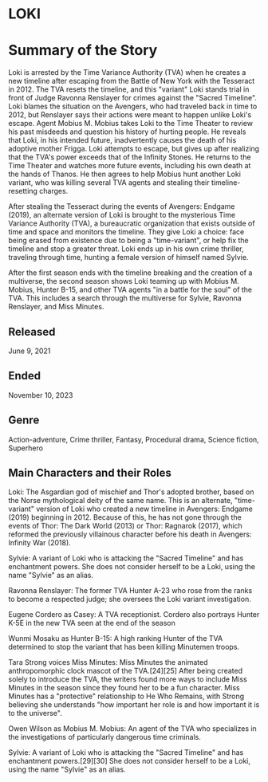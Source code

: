 # LOKI
# Summary of the Story
Loki is arrested by the Time Variance Authority (TVA) when he creates a new timeline after escaping from the Battle of New York with the Tesseract in 2012. The TVA resets the timeline, and this "variant" Loki stands trial in front of Judge Ravonna Renslayer for crimes against the "Sacred Timeline". Loki blames the situation on the Avengers, who had traveled back in time to 2012, but Renslayer says their actions were meant to happen unlike Loki's escape. Agent Mobius M. Mobius takes Loki to the Time Theater to review his past misdeeds and question his history of hurting people. He reveals that Loki, in his intended future, inadvertently causes the death of his adoptive mother Frigga. Loki attempts to escape, but gives up after realizing that the TVA's power exceeds that of the Infinity Stones. He returns to the Time Theater and watches more future events, including his own death at the hands of Thanos. He then agrees to help Mobius hunt another Loki variant, who was killing several TVA agents and stealing their timeline-resetting charges.

After stealing the Tesseract during the events of Avengers: Endgame (2019), an alternate version of Loki is brought to the mysterious Time Variance Authority (TVA), a bureaucratic organization that exists outside of time and space and monitors the timeline. They give Loki a choice: face being erased from existence due to being a "time-variant", or help fix the timeline and stop a greater threat. Loki ends up in his own crime thriller, traveling through time, hunting a female version of himself named Sylvie.

After the first season ends with the timeline breaking and the creation of a multiverse, the second season shows Loki teaming up with Mobius M. Mobius, Hunter B-15, and other TVA agents "in a battle for the soul" of the TVA. This includes a search through the multiverse for Sylvie, Ravonna Renslayer, and Miss Minutes.

## Released
June 9, 2021
## Ended
November 10, 2023

## Genre
Action-adventure, Crime thriller, Fantasy, Procedural drama, Science fiction, Superhero

## Main Characters and their Roles
Loki: The Asgardian god of mischief and Thor's adopted brother, based on the Norse mythological deity of the same name. This is an alternate, "time-variant" version of Loki who created a new timeline in Avengers: Endgame (2019) beginning in 2012. Because of this, he has not gone through the events of Thor: The Dark World (2013) or Thor: Ragnarok (2017), which reformed the previously villainous character before his death in Avengers: Infinity War (2018).

Sylvie: A variant of Loki who is attacking the "Sacred Timeline" and has enchantment powers. She does not consider herself to be a Loki, using the name "Sylvie" as an alias.

Ravonna Renslayer:
The former TVA Hunter A-23 who rose from the ranks to become a respected judge; she oversees the Loki variant investigation.

Eugene Cordero as Casey: A TVA receptionist. Cordero also portrays Hunter K-5E in the new TVA seen at the end of the season

Wunmi Mosaku as Hunter B-15: A high ranking Hunter of the TVA determined to stop the variant that has been killing Minutemen troops.

Tara Strong voices Miss Minutes: Miss Minutes the animated anthropomorphic clock mascot of the TVA.[24][25] After being created solely to introduce the TVA, the writers found more ways to include Miss Minutes in the season since they found her to be a fun character. Miss Minutes has a "protective" relationship to He Who Remains, with Strong believing she understands "how important her role is and how important it is to the universe".

Owen Wilson as Mobius M. Mobius: An agent of the TVA who specializes in the investigations of particularly dangerous time criminals.

Sylvie: A variant of Loki who is attacking the "Sacred Timeline" and has enchantment powers.[29][30] She does not consider herself to be a Loki, using the name "Sylvie" as an alias.

